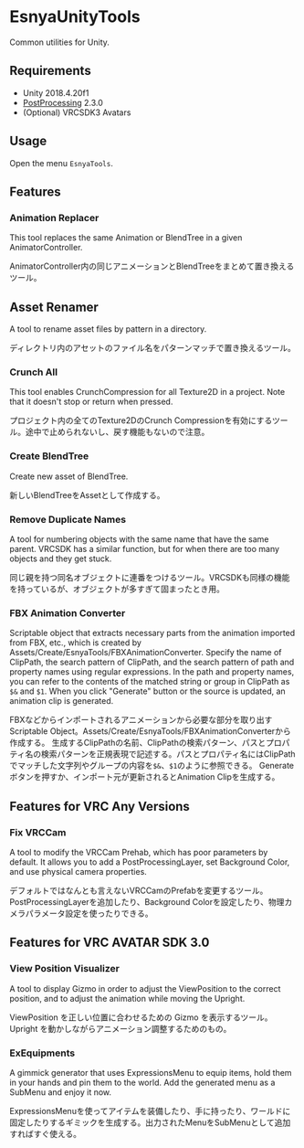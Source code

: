 # EsnyaUnityTools
Common utilities for Unity.

## Requirements
* Unity 2018.4.20f1
* [PostProcessing](https://docs.unity3d.com/Packages/com.unity.postprocessing@2.1/manual/Installation.html) 2.3.0
* (Optional) VRCSDK3 Avatars

## Usage
Open the menu `EsnyaTools`.

## Features
### Animation Replacer
This tool replaces the same Animation or BlendTree in a given AnimatorController.

AnimatorController内の同じアニメーションとBlendTreeをまとめて置き換えるツール。

## Asset Renamer
A tool to rename asset files by pattern in a directory.

ディレクトリ内のアセットのファイル名をパターンマッチで置き換えるツール。

### Crunch All
This tool enables CrunchCompression for all Texture2D in a project. Note that it doesn't stop or return when pressed.

プロジェクト内の全てのTexture2DのCrunch Compressionを有効にするツール。途中で止められないし、戻す機能もないので注意。

### Create BlendTree
Create new asset of BlendTree.

新しいBlendTreeをAssetとして作成する。

### Remove Duplicate Names
A tool for numbering objects with the same name that have the same parent.
 VRCSDK has a similar function, but for when there are too many objects and they get stuck.

同じ親を持つ同名オブジェクトに連番をつけるツール。VRCSDKも同様の機能を持っているが、オブジェクトが多すぎて固まったとき用。

### FBX Animation Converter
Scriptable object that extracts necessary parts from the animation imported from FBX, etc., which is created by Assets/Create/EsnyaTools/FBXAnimationConverter.
Specify the name of ClipPath, the search pattern of ClipPath, and the search pattern of path and property names using regular expressions. In the path and property names, you can refer to the contents of the matched string or group in ClipPath as `$&` and `$1`.
When you click "Generate" button or the source is updated, an animation clip is generated.

FBXなどからインポートされるアニメーションから必要な部分を取り出すScriptable Object。Assets/Create/EsnyaTools/FBXAnimationConverterから作成する。
生成するClipPathの名前、ClipPathの検索パターン、パスとプロパティ名の検索パターンを正規表現で記述する。パスとプロパティ名にはClipPathでマッチした文字列やグループの内容を`$&`、`$1`のように参照できる。
Generateボタンを押すか、インポート元が更新されるとAnimation Clipを生成する。

## Features for VRC Any Versions
### Fix VRCCam
A tool to modify the VRCCam Prehab, which has poor parameters by default.
It allows you to add a PostProcessingLayer, set Background Color, and use physical camera properties.

デフォルトではなんとも言えないVRCCamのPrefabを変更するツール。
PostProcessingLayerを追加したり、Background Colorを設定したり、物理カメラパラメータ設定を使ったりできる。

## Features for VRC AVATAR SDK 3.0
### View Position Visualizer
A tool to display Gizmo in order to adjust the ViewPosition to the correct position, and to adjust the animation while moving the Upright.

ViewPosition を正しい位置に合わせるための Gizmo を表示するツール。Upright を動かしながらアニメーション調整するためのもの。

### ExEquipments
A gimmick generator that uses ExpressionsMenu to equip items, hold them in your hands and pin them to the world. Add the generated menu as a SubMenu and enjoy it now.

ExpressionsMenuを使ってアイテムを装備したり、手に持ったり、ワールドに固定したりするギミックを生成する。出力されたMenuをSubMenuとして追加すればすぐ使える。
